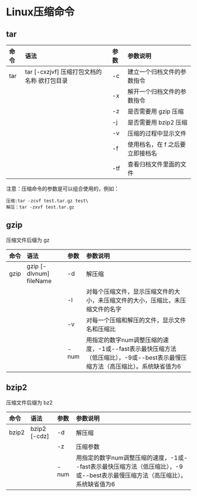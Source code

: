# Linux压缩命令

## tar

|命令	|语法	|参数	|参数说明|
|:------|:------|:------|:-----|
|tar	|tar [-cxzjvf] 压缩打包文档的名称 欲打包目录	|-c|建立一个归档文件的参数指令|
||| -x   | 解开一个归档文件的参数指令      |
||| -z   | 是否需要用 gzip 压缩            |
||| -j   | 是否需要用 bzip2 压缩           |
||| -v   | 压缩的过程中显示文件            |
||| -f   | 使用档名，在 f 之后要立即接档名 |
||| -tf  | 查看归档文件里面的文件          |

注意：压缩命令的参数是可以组合使用的，例如：

```
压缩:tar -zcvf test.tar.gz test\
解压：tar -zxvf test.tar.gz
```

##  gzip

压缩文件后缀为 gz

| 命令 | 语法                    | 参数 | 参数说明                                                     |
| :--- | :---------------------- | :--- | :----------------------------------------------------------- |
| gzip | gzip [-dlvnum] fileName | -d   | 解压缩                                                       |
|      |                         | -l   | 对每个压缩文件，显示压缩文件的大小，未压缩文件的大小，压缩比，未压缩文件的名字 |
|      |                         | -v   | 对每一个压缩和解压的文件，显示文件名和压缩比                 |
|      |                         | -num | 用指定的数字num调整压缩的速度，-1或--fast表示最快压缩方法（低压缩比），-9或--best表示最慢压缩方法（高压缩比）。系统缺省值为6 |



## bzip2

压缩文件后缀为 bz2

| 命令  | 语法         | 参数 | 参数说明                                                     |
| :---- | :----------- | :--- | :----------------------------------------------------------- |
| bzip2 | bzip2 [-cdz] | -d   | 解压缩                                                       |
|       |              | -z   | 压缩参数                                                     |
|       |              | -num | 用指定的数字num调整压缩的速度，-1或--fast表示最快压缩方法（低压缩比），-9或--best表示最慢压缩方法（高压缩比）。系统缺省值为6 |

